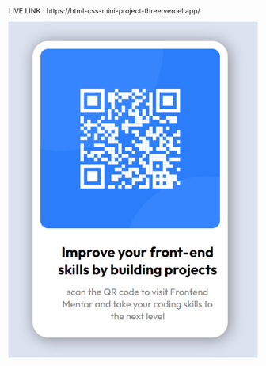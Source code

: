 <div>LIVE LINK : https://html-css-mini-project-three.vercel.app/</div>

![qr-code](https://github.com/pradeepparmar320/html-css-mini-project/blob/master/qr-code/img/outputNew.PNG "qr-code")


